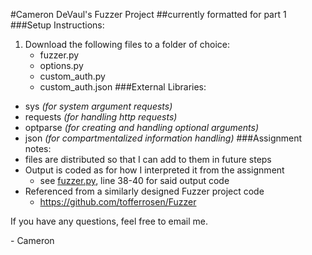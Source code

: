 #Cameron DeVaul's Fuzzer Project
##currently formatted for part 1
###Setup Instructions:
1. Download the following files to a folder of choice:
    - fuzzer.py
    - options.py
    - custom_auth.py
    - custom_auth.json
###External Libraries:
- sys       *(for system argument requests)*
- requests  *(for handling http requests)*
- optparse  *(for creating and handling optional arguments)*
- json      *(for compartmentalized information handling)*
###Assignment notes:
- files are distributed so that I can add to them in future steps
- Output is coded as for how I interpreted it from the assignment
    - see [fuzzer.py](fuzzer.py), line 38-40 for said output code
- Referenced from a similarly designed Fuzzer project code
    - https://github.com/tofferrosen/Fuzzer
  
If you have any questions, feel free to email me.
 
 \- Cameron